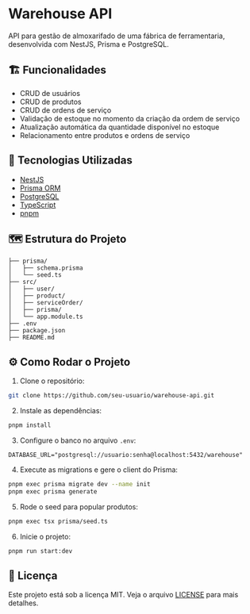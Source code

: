 # Warehouse API

API para gestão de almoxarifado de uma fábrica de ferramentaria, desenvolvida com NestJS, Prisma e PostgreSQL.

## 🏗️ Funcionalidades

- CRUD de usuários
- CRUD de produtos
- CRUD de ordens de serviço
- Validação de estoque no momento da criação da ordem de serviço
- Atualização automática da quantidade disponível no estoque
- Relacionamento entre produtos e ordens de serviço

## 🚀 Tecnologias Utilizadas

- [NestJS](https://nestjs.com/)
- [Prisma ORM](https://www.prisma.io/)
- [PostgreSQL](https://www.postgresql.org/)
- [TypeScript](https://www.typescriptlang.org/)
- [pnpm](https://pnpm.io/)

## 🗺️ Estrutura do Projeto

```
├── prisma/
│   ├── schema.prisma
│   └── seed.ts
├── src/
│   ├── user/
│   ├── product/
│   ├── serviceOrder/
│   ├── prisma/
│   └── app.module.ts
├── .env
├── package.json
├── README.md
```

## ⚙️ Como Rodar o Projeto

1. Clone o repositório:

```bash
git clone https://github.com/seu-usuario/warehouse-api.git
```

2. Instale as dependências:

```bash
pnpm install
```

3. Configure o banco no arquivo `.env`:

```
DATABASE_URL="postgresql://usuario:senha@localhost:5432/warehouse"
```

4. Execute as migrations e gere o client do Prisma:

```bash
pnpm exec prisma migrate dev --name init
pnpm exec prisma generate
```

5. Rode o seed para popular produtos:

```bash
pnpm exec tsx prisma/seed.ts
```

6. Inicie o projeto:

```bash
pnpm run start:dev
```

## 📄 Licença

Este projeto está sob a licença MIT. Veja o arquivo [LICENSE](LICENSE) para mais detalhes.
